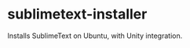 sublimetext-installer
=====================

Installs SublimeText on Ubuntu, with Unity integration.
